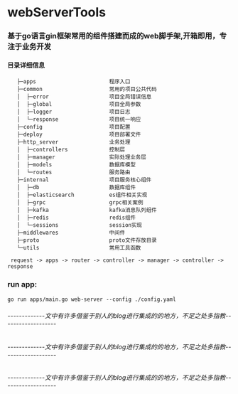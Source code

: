 # webServerTools

### 基于go语言gin框架常用的组件搭建而成的web脚手架,开箱即用，专注于业务开发


#### 目录详细信息
 ```text
    ├─apps                       程序入口
    ├─common                     常用的项目公共代码
    │  ├─error                   项目全局错误信息
    │  ├─global                  项目全局参数
    │  ├─logger                  项目日志
    │  └─response                项目统一响应
    ├─config                     项目配置
    ├─deploy                     项目部署文件
    ├─http_server                业务处理
    │  ├─controllers             控制层
    │  ├─manager                 实际处理业务层
    │  ├─models                  数据库模型
    │  └─routes                  服务路由
    ├─internal                   项目服务核心组件
    │  ├─db                      数据库组件
    │  ├─elasticsearch           es组件相关实现
    │  ├─grpc                    grpc相关案例
    │  ├─kafka                   kafka消息队列组件
    │  ├─redis                   redis组件
    │  └─sessions                session实现
    ├─middlewares                中间件
    ├─proto                      proto文件存放目录
    └─utils                      常用工具函数

  request -> apps -> router -> controller -> manager -> controller -> response
 ```
### run app:
```text
go run apps/main.go web-server --config ./config.yaml
```
<h6>-------------文中有许多借鉴于别人的blog进行集成的的地方，不足之处多指教-------------------</h6>
<h6>-------------文中有许多借鉴于别人的blog进行集成的的地方，不足之处多指教-------------------</h6>
<h6>-------------文中有许多借鉴于别人的blog进行集成的的地方，不足之处多指教-------------------</h6>
